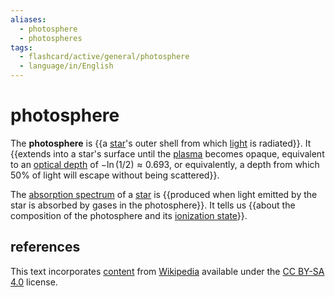 ```yaml
---
aliases:
  - photosphere
  - photospheres
tags:
  - flashcard/active/general/photosphere
  - language/in/English
---
```


# photosphere

The __photosphere__ is {{a [star](star.md)'s outer shell from which [light](light.md) is radiated}}. It {{extends into a star's surface until the [plasma](plasma%20(physics).md) becomes opaque, equivalent to an [optical depth](optical%20depth.md) of $-\ln(1 / 2) \approx 0.693$, or equivalently, a depth from which 50% of light will escape without being scattered}}.

The [absorption spectrum](absorption%20spectroscopy.md#absorption%20spectrum) of a [star](star.md) is {{produced when light emitted by the star is absorbed by gases in the photosphere}}. It tells us {{about the composition of the photosphere and its [ionization state](ionization.md)}}.

## references

This text incorporates [content](https://en.wikipedia.org/wiki/photosphere) from [Wikipedia](Wikipedia.md) available under the [CC BY-SA 4.0](https://creativecommons.org/licenses/by-sa/4.0/) license.
